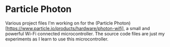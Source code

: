 # Particle Photon

Various project files I'm working on for the (Particle Photon)[https://www.particle.io/products/hardware/photon-wifi], a small and powerful Wi-Fi connected microcontroller. The source code files are just my experiments as I learn to use this microcontroller.
